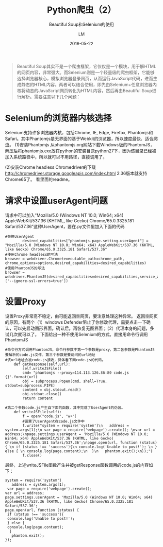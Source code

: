 ﻿---
layout:     post
title:      Python爬虫（2）
subtitle:   Beautiful Soup和Selenium的使用
date:       2018-05-22
author:     LM
header-img: img/post-bg-PythonCrawler.jpg
catalog: true
tags:
    - 爬虫
    - Python
---

>Beautiful Soup其实不是一个爬虫框架，它仅仅是一个模块，用于解HTML的网页内容，非常强大。而Selenium则是一个轻量级的爬虫框架，它能够选择浏览器核心，模拟浏览器登录网页，从而运行JavaScript代码，进而生成静态的HTML内容。两者可以结合使用，即先由Selenium+任意浏览器内核将动态的JavaScript网页转化为HTML内容，然后再由Beautiful Soup进行解析。需要注意以下几个问题：

# Selenium的浏览器内核选择
Selenium支持许多浏览器内核，包括Chrome, IE, Edge, Firefox, Phantomjs和Safari。其中Phantomjs是无界面的基于Webkit的浏览器，所以速度最快，适合爬虫。
(1)安装Phantomjs
从phantomjs.org网站下载Windows版的PhantomJS，解压后将phantomjs.exe放在python的安装目录python27下，因为该目录已经被加入系统路径中，所以就可以不用路径，直接调用了。

(2)安装Chrome headless
Chromedriver的下载
http://chromedriver.storage.googleapis.com/index.html
2.36版本就支持Chrome65了。
看里面的readme。

# 请求中设置userAgent问题

请求中可以加入“Mozilla/5.0 (Windows NT 10.0; Win64; x64) AppleWebKit/537.36 (KHTML, like Gecko) Chrome/65.0.3325.181 Safari/537.36”这种UserAgent，要在.py文件里加入下面的代码
```
#替换UserAgent
		desired_capabilities["phantomjs.page.setting.userAgent"] = "Mozilla/5.0 (Windows NT 10.0; Win64; x64) AppleWebKit/537.36 (KHTML, like Gecko) Chrome/65.0.3325.181 Safari/537.36"
#使用Chrome headless的写法
browser = webdriver.Chrome(executable_path=chrome_path, chrome_options=options,desired_capabilities=desired_capabilities)
#使用PhantomJS的写法
browser = webdriver.PhantomJS(desired_capabilities=desired_capabilities,service_args=['--ignore-ssl-errors=true'])

```

# 设置Proxy
设置Proxy非常高不稳定，由可能返回空网页，要注意处理这种异常。
返回空网页的原因，有两个（1）windows Defender阻止了你修改代理，需要点击一下确认，可以先启动图形界面，确认后，再恢复无图界面；（2）代理本身的问题，多试几次就可以了。
下面给出一种不使用Selenium的方式，直接用命令行调用PhantomJS

```
#命令行方式调用PhantomJS，命令行参数中第一个参数是proxy，第二各参数是PhantomJS要解析的code.js文件，第三个参数是要访问的url地址
#该url地址会被code.js接收，具体看下面code.js的代码。
	def getResponse(self,url):
		self.writeJSFile()
		cmd= "phantomjs --proxy=114.113.126.86:80 code.js {}".format(url)
		obj = subprocess.Popen(cmd, shell=True, stdout=subprocess.PIPE)
		content = obj.stdout.read()
		obj.stdout.close()
		return content

#第二个参数code.js产生自下面的函数，其中完成了UserAgent的伪装。
	def writeJSFile(self):
		f = open("code.js", "w+")
		#设置了UserAgent在code.js文件中
		f.write("system = require('system')\n   address = system.args[1];\n var page = require('webpage').create(); \nvar url = address;\npage.settings.userAgent = 'Mozilla/5.0 (Windows NT 10.0; Win64; x64) AppleWebKit/537.36 (KHTML, like Gecko) Chrome/65.0.3325.181 Safari/537.36';\npage.open(url, function (status) { \n if (status !== 'success'){\n console.log('Unable to post!'); \n } else { \n console.log(page.content);\n  }\n   phantom.exit();\n});")
		f.close()

```
最终，上述writeJSFile函数产生并被getResponse函数调用的code.js的内容如下：
```
system = require('system')
   address = system.args[1];
 var page = require('webpage').create(); 
var url = address;
page.settings.userAgent = 'Mozilla/5.0 (Windows NT 10.0; Win64; x64) AppleWebKit/537.36 (KHTML, like Gecko) Chrome/65.0.3325.181 Safari/537.36';
page.open(url, function (status) { 
 if (status !== 'success'){
 console.log('Unable to post!'); 
 } else { 
 console.log(page.content);
  }
   phantom.exit();
});

```

